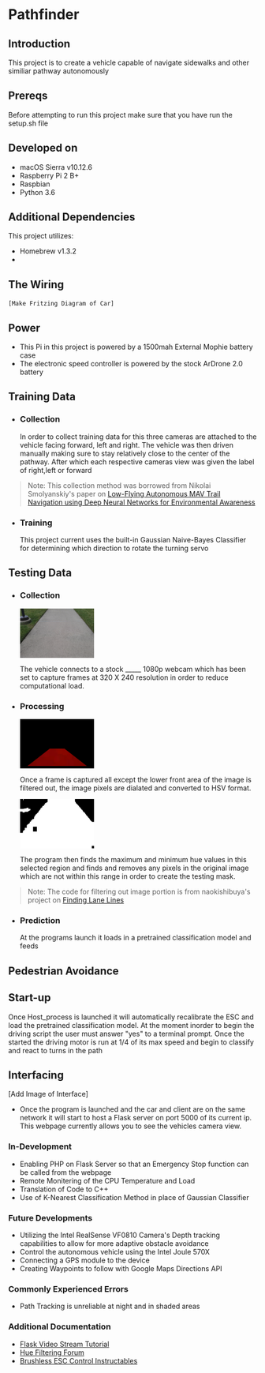# Pathfinder

## Introduction
This project is to create a vehicle capable of navigate sidewalks and other similiar pathway autonomously
## Prereqs
Before attempting to run this project make sure that you have run the setup.sh file
## Developed on
* macOS Sierra v10.12.6
* Raspberry Pi 2 B+
* Raspbian 
* Python 3.6
## Additional Dependencies 
This project utilizes:
* Homebrew v1.3.2
* 
## The Wiring 
    [Make Fritzing Diagram of Car]
## Power 
* This Pi in this project is powered by a 1500mah External Mophie battery case
* The electronic speed controller is powered by the stock ArDrone 2.0 battery
## Training Data
* ### Collection
    In order to collect training data for this three cameras are attached to the vehicle facing forward, left and right. The vehicle was then driven manually making sure to stay relatively close to the center of the pathway. After which each respective cameras view was given the label of right,left or forward
> Note: This collection method was borrowed from Nikolai Smolyanskiy's paper on [Low-Flying Autonomous MAV Trail Navigation using Deep Neural Networks for Environmental Awareness](https://arxiv.org/abs/1705.02550)
* ### Training
    This project current uses the built-in Gaussian Naive-Bayes Classifier for determining which direction to rotate the turning servo
## Testing Data
* ### Collection

    <img src="View_Screenshot_10_12_30.png" width="150" height="100" align="center"> 

    The vehicle connects to a stock _____ 1080p webcam which has been set to capture frames at 320 X 240 resolution in order to reduce computational load. 
* ### Processing
    <img src="Area_Screenshot_10_12_30.png" width="150" height="100" align="center"> 

    Once a frame is captured all except the lower front area of the image is filtered out, the image pixels are dialated and converted to HSV format.

    <img src="Mask_Screenshot_10_12_30.png" width="150" height="100" align="center"> 

    The program then finds the maximum and minimum hue values in this selected region and finds and removes any pixels in the original image which are not within this range in order to create the testing mask.
    

> Note: The code for filtering out image portion is from naokishibuya's project on [Finding Lane Lines](https://github.com/naokishibuya/car-finding-lane-lines)
* ### Prediction
    At the programs launch it loads in a pretrained classification model and feeds
## Pedestrian Avoidance

## Start-up
Once Host_process is launched it will automatically recalibrate the ESC and load the pretrained classification model.
At the moment inorder to begin the driving script the user must answer "yes" to a terminal prompt. Once the started the driving motor is run at 1/4 of its max speed and begin to classify and react to turns in the path
## Interfacing
[Add Image of Interface]
* Once the program is launched and the car and client are on the same network it will start to host a Flask server on port 5000 of its current ip. This webpage currently allows you to see the vehicles camera view.

### In-Development
* Enabling PHP on Flask Server so that an Emergency Stop function can be called from the webpage
* Remote Monitering of the CPU Temperature and Load
* Translation of Code to C++
* Use of K-Nearest Classification Method in place of Gaussian Classifier

### Future Developments
* Utilizing the Intel RealSense VF0810 Camera's Depth tracking capabilities to allow for more adaptive obstacle avoidance
* Control the autonomous vehicle using the Intel Joule 570X
* Connecting a GPS module to the device 
* Creating Waypoints to follow with Google Maps Directions API

### Commonly Experienced Errors
* Path Tracking is unreliable at night and in shaded areas

### Additional Documentation
- [Flask Video Stream Tutorial](https://blog.miguelgrinberg.com/post/video-streaming-with-flask)
- [Hue Filtering Forum](_blank)
- [Brushless ESC Control Instructables](http://www.instructables.com/id/Driving-an-ESCBrushless-Motor-Using-Raspberry-Pi/)